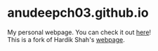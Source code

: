 # anudeepch03.github.io

My personal webpage. You can check it out [here](https://anudeepch03.github.io/My_Website/)!
<br>
This is a fork of Hardik Shah's [webpage](https://github.com/hardik01shah/hardik01shah.github.io).
